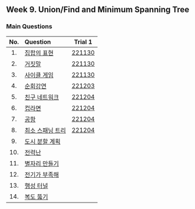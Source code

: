 ## Week 9. Union/Find and Minimum Spanning Tree


### Main Questions
|No.  |Question|Trial 1|
|:---:|:-------|:-----:|
|1.   |[집합의 표현](https://www.acmicpc.net/problem/1717)| [221130](https://github.com/JoonHyeok-hozy-Kim/algorithm_study/blob/main/BaekJoon/Solutions/Week10/MainQuestions/Sol_01_221129_1717_cheated.py) |
|2.   |[거짓말](https://www.acmicpc.net/problem/1043)| [221130](https://github.com/JoonHyeok-hozy-Kim/algorithm_study/blob/main/BaekJoon/Solutions/Week10/MainQuestions/Sol_02_221130_1043.py) |
|3.   |[사이클 게임](https://www.acmicpc.net/problem/20040)| [221130](https://github.com/JoonHyeok-hozy-Kim/algorithm_study/blob/main/BaekJoon/Solutions/Week10/MainQuestions/Sol_03_221130_20040.py) |
|4.   |[순회강연](https://www.acmicpc.net/problem/2109)| [221203](https://github.com/JoonHyeok-hozy-Kim/algorithm_study/blob/main/BaekJoon/Solutions/Week10/MainQuestions/Sol_04_221203_2109.py) |
|5.   |[친구 네트워크](https://www.acmicpc.net/problem/4195)| [221204](https://github.com/JoonHyeok-hozy-Kim/algorithm_study/blob/main/BaekJoon/Solutions/Week10/MainQuestions/Sol_05_221204_4195_cheated.py) |
|6.   |[컵라면](https://www.acmicpc.net/problem/1781)| [221204](https://github.com/JoonHyeok-hozy-Kim/algorithm_study/blob/main/BaekJoon/Solutions/Week10/MainQuestions/Sol_06_221204_1781.py) |
|7.   |[공항](https://www.acmicpc.net/problem/10775)| [221204](https://github.com/JoonHyeok-hozy-Kim/algorithm_study/blob/main/BaekJoon/Solutions/Week10/MainQuestions/Sol_07_221204_10775_cheated.py) |
|8.   |[최소 스패닝 트리](https://www.acmicpc.net/problem/1197)| [221204](https://github.com/JoonHyeok-hozy-Kim/algorithm_study/blob/main/BaekJoon/Solutions/Week10/MainQuestions/Sol_08_221204_1197.py) |
|9.   |[도시 분할 계획](https://www.acmicpc.net/problem/1647)| [](https://github.com/JoonHyeok-hozy-Kim/algorithm_study/blob/main/BaekJoon/Solutions/Week10/MainQuestions/Sol.py) |
|10.  |[전력난](https://www.acmicpc.net/problem/6497)| [](https://github.com/JoonHyeok-hozy-Kim/algorithm_study/blob/main/BaekJoon/Solutions/Week10/MainQuestions/Sol.py) |
|11.  |[별자리 만들기](https://www.acmicpc.net/problem/4386)| [](https://github.com/JoonHyeok-hozy-Kim/algorithm_study/blob/main/BaekJoon/Solutions/Week10/MainQuestions/Sol.py) |
|12.  |[전기가 부족해](https://www.acmicpc.net/problem/10423)| [](https://github.com/JoonHyeok-hozy-Kim/algorithm_study/blob/main/BaekJoon/Solutions/Week10/MainQuestions/Sol.py) |
|13.  |[행성 터널](https://www.acmicpc.net/problem/2887)| [](https://github.com/JoonHyeok-hozy-Kim/algorithm_study/blob/main/BaekJoon/Solutions/Week10/MainQuestions/Sol.py) |
|14.  |[복도 뚫기](https://www.acmicpc.net/problem/9373)| [](https://github.com/JoonHyeok-hozy-Kim/algorithm_study/blob/main/BaekJoon/Solutions/Week10/MainQuestions/Sol.py) |
